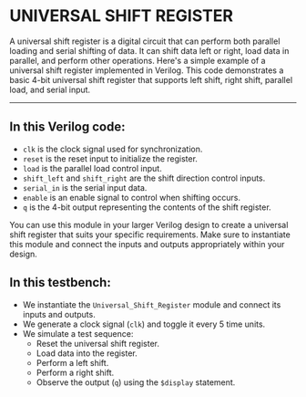 # UNIVERSAL SHIFT REGISTER
A universal shift register is a digital circuit that can perform both parallel loading and serial shifting of data. It can shift data left or right, load data in parallel, and perform other operations. Here's a simple example of a universal shift register implemented in Verilog. This code demonstrates a basic 4-bit universal shift register that supports left shift, right shift, parallel load, and serial input.

<hr>

## In this Verilog code:

- `clk` is the clock signal used for synchronization.
- `reset` is the reset input to initialize the register.
- `load` is the parallel load control input.
- `shift_left` and `shift_right` are the shift direction control inputs.
- `serial_in` is the serial input data.
- `enable` is an enable signal to control when shifting occurs.
- `q` is the 4-bit output representing the contents of the shift register.

You can use this module in your larger Verilog design to create a universal shift register that suits your specific requirements. Make sure to instantiate this module and connect the inputs and outputs appropriately within your design.


## In this testbench:

- We instantiate the `Universal_Shift_Register` module and connect its inputs and outputs.
- We generate a clock signal (`clk`) and toggle it every 5 time units.
- We simulate a test sequence:
  - Reset the universal shift register.
  - Load data into the register.
  - Perform a left shift.
  - Perform a right shift.
  - Observe the output (`q`) using the `$display` statement.
